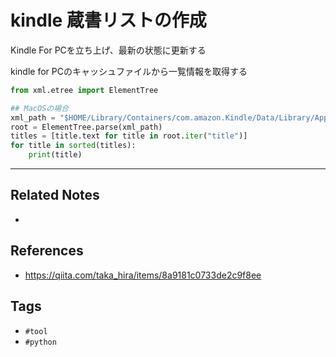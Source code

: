 # kindle 蔵書リストの作成
Kindle For PCを立ち上げ、最新の状態に更新する

kindle for PCのキャッシュファイルから一覧情報を取得する

```py
from xml.etree import ElementTree

## MacOSの場合
xml_path = "$HOME/Library/Containers/com.amazon.Kindle/Data/Library/Application Support/Kindle/Cache/KindleSyncMetadataCache.xml"
root = ElementTree.parse(xml_path)
titles = [title.text for title in root.iter("title")]
for title in sorted(titles):
    print(title)
```


---
## Related Notes
- 

## References
- https://qiita.com/taka_hira/items/8a9181c0733de2c9f8ee

## Tags
- `#tool`
- `#python` 